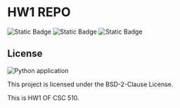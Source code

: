 # HW1 REPO 
![Static Badge](https://img.shields.io/badge/language-python-blue) 
![Static Badge](https://img.shields.io/badge/bsd-2-clause)
![Static Badge](https://img.shields.io/badge/platform-linux-blue)
## License

![Python application](https://github.com/chris-hzc/510-s-Mickey/actions/workflows/python-app.yml/badge.svg)


This project is licensed under the BSD-2-Clause License. 


This is HW1 OF CSC 510.
